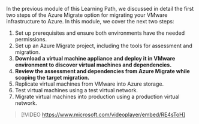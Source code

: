 In the previous module of this Learning Path, we discussed in detail the first two steps of the Azure Migrate option for migrating your VMware infrastructure to Azure. In this module, we cover the next two steps:

1. Set up prerequisites and ensure both environments have the needed permissions.
1. Set up an Azure Migrate project, including the tools for assessment and migration.
1. **Download a virtual machine appliance and deploy it in VMware environment to discover virtual machines and dependencies.**
1. **Review the assessment and dependencies from Azure Migrate while scoping the target migration.**
1. Replicate virtual machines from VMware into Azure storage.
1. Test virtual machines using a test virtual network.
1. Migrate virtual machines into production using a production virtual network.

>
> [!VIDEO https://www.microsoft.com/videoplayer/embed/RE4sToH]
